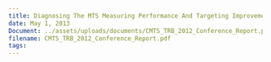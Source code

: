 ```yaml
---
title: Diagnosing The MTS Measuring Performance And Targeting Improvement
date: May 1, 2013
Document: ../assets/uploads/documents/CMTS_TRB_2012_Conference_Report.pdf
filename: CMTS_TRB_2012_Conference_Report.pdf
tags:
---
```

